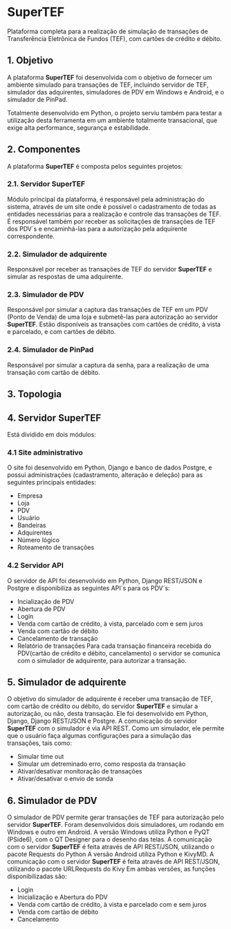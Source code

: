 # SuperTEF


Plataforma completa para a realização de simulação de transações de Transferência Eletrõnica de Fundos (TEF), com cartões de crédito e débito.

## 1.	Objetivo
A plataforma **SuperTEF** foi desenvolvida com o objetivo de fornecer um ambiente simulado para transações de TEF, incluindo servidor de TEF, simulador das adquirentes, simuladores de PDV em Windows e Android, e o simulador de PinPad.

Totalmente desenvolvido em Python, o projeto serviu também para testar a utilização desta ferramenta em um ambiente totalmente transacional, que exige alta performance, segurança e estabilidade.

## 2.	Componentes
A plataforma **SuperTEF** é composta pelos seguintes projetos:
  ###  2.1.	Servidor SuperTEF
Módulo principal da plataforma, é responsável pela administração do sistema, através de um site onde é possível o cadastramento de todas as entidades necessárias para a realização e controle das transações de TEF.
É responsável também por receber as solicitações de transações de TEF dos PDV´s e encaminhá-las para a autorização pela adquirente correspondente.
  ### 2.2.	Simulador de adquirente
Responsável por receber as transações de TEF do servidor **SuperTEF** e simular as respostas de uma adquirente.
  ### 2.3.	Simulador de PDV
Responsável por simular a captura das transações de TEF em um PDV (Ponto de Venda) de uma loja e submetê-las para autorização ao servidor **SuperTEF**. Estão disponíveis as transações com cartões de crédito, à vista e parcelado, e com cartões de débito.
  ### 2.4.	Simulador de PinPad
Responsável por simular a captura da senha, para a realização de uma transação com cartão de débito.

## 3.	Topologia

## 4. Servidor SuperTEF
Está dividido em dois módulos: 
### 4.1 Site administrativo
O site  foi desenvolvido em Python, Django e banco de dados Postgre, e possui administrações (cadastramento, alteração e deleção) para as seguintes principais entidades:
- Empresa
- Loja
- PDV
- Usuário
- Bandeiras
- Adquirentes
- Número lógico
- Roteamento de transações
### 4.2 Servidor API
O servidor de API foi desenvolvido em Python, Django REST/JSON e Postgre e disponibiliza as seguintes API´s para os PDV´s:
- Incialização de PDV
- Abertura de PDV
- Login
- Venda com cartão de crédito, à vista, parcelado com e sem juros
- Venda com cartão de débito
- Cancelamento de transação
- Relatório de transações
Para cada transação financeira recebida do PDV(cartão de crédito e débito, cancelamento) o servidor se comunica com o simulador de adquirente, para autorizar a transação.
## 5. Simulador de adquirente
O objetivo do simulador de adquirente é receber uma transação de TEF, com cartão de crédito ou débito, do servidor **SuperTEF** e simular a autorização, ou não, desta transação.
Ele foi desenvolvido em Python, Django, Django REST/JSON e Postgre. 
A comunicação do servidor **SuperTEF** com o simulador é via API REST.
Como um simulador, ele permite que o usuário faça algumas configurações para a simulação das transações, tais como:
- Simular time out
- Simular um detreminado erro, como resposta da transação
- Ativar/desativar monitoração de transações
- Ativar/desativar o envio de sonda
## 6. Simulador de PDV
O simulador de PDV permite gerar transações de TEF para autorização pelo servidor **SuperTEF**.
Foram desenvolvidos dois simuladores, um rodando em Windows e outro em Android.
A versão Windows utiliza Python e PyQT (PSide6), com o QT Designer para o desenho das telas. A comunicação com o servidor **SuperTEF** é feita através de API REST/JSON, utilizando o pacote Requests do Python
A versão Android utiliza Python e KivyMD. A comunicação com o servidor **SuperTEF** é feita através de API REST/JSON, utilizando o pacote URLRequests do Kivy
Em ambas versões, as funções disponibilizadas são:
- Login
- Inicialização e Abertura do PDV
- Venda com cartão de crédito, à vista e parcelado com e sem juros
- Venda com cartão de débito
- Cancelamento

